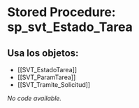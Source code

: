 # Stored Procedure: sp_svt_Estado_Tarea

## Usa los objetos:
- [[SVT_EstadoTarea]]
- [[SVT_ParamTarea]]
- [[SVT_Tramite_Solicitud]]

*No code available.*
